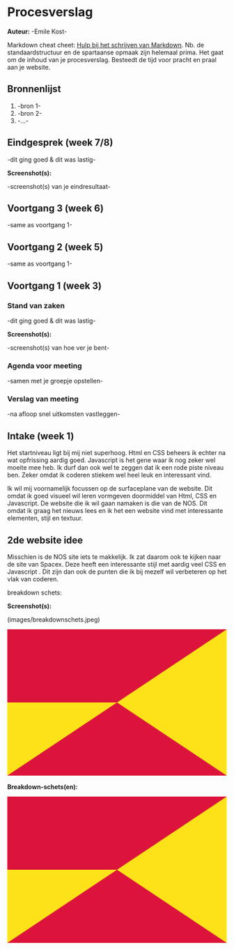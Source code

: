 # Procesverslag
**Auteur:** -Emile Kost-

Markdown cheat cheet: [Hulp bij het schrijven van Markdown](https://github.com/adam-p/markdown-here/wiki/Markdown-Cheatsheet). Nb. de standaardstructuur en de spartaanse opmaak zijn helemaal prima. Het gaat om de inhoud van je procesverslag. Besteedt de tijd voor pracht en praal aan je website.

## Bronnenlijst
1. -bron 1-
2. -bron 2-
3. -...-



## Eindgesprek (week 7/8)

-dit ging goed & dit was lastig-

**Screenshot(s):**

-screenshot(s) van je eindresultaat-



## Voortgang 3 (week 6)

-same as voortgang 1-



## Voortgang 2 (week 5)

-same as voortgang 1-



## Voortgang 1 (week 3)

### Stand van zaken

-dit ging goed & dit was lastig-

**Screenshot(s):**

-screenshot(s) van hoe ver je bent-

### Agenda voor meeting

-samen met je groepje opstellen-

### Verslag van meeting

-na afloop snel uitkomsten vastleggen-



## Intake (week 1)

Het startniveau ligt bij mij niet superhoog. Html en CSS beheers ik echter na wat opfrissing aardig goed. Javascript is het gene waar ik nog zeker wel moeite mee heb. Ik durf dan ook wel te zeggen dat ik een rode piste niveau ben. Zeker omdat ik coderen stiekem wel heel leuk en interessant vind.

Ik wil mij voornamelijk focussen op de surfaceplane van de website. Dit omdat ik goed visueel wil leren vormgeven doormiddel van Html, CSS en Javascript.
De website die ik wil gaan namaken is die van de NOS. Dit omdat ik graag het nieuws lees en ik het een website vind met interessante elementen, stijl en textuur.

## 2de website idee
Misschien is de NOS site iets te makkelijk. Ik zat daarom ook te kijken naar
de site van Spacex. Deze heeft een interessante stijl met aardig veel CSS en Javascript  . Dit zijn dan ook de punten die ik bij mezelf wil verbeteren op het vlak van coderen.

breakdown schets:

**Screenshot(s):**

(images/breakdownschets.jpeg)

![screenshot(s) die een goed beeld geven van de website die je gaat maken](images/dummy-image.svg)

**Breakdown-schets(en):**

![-voorlopige breakdownschets(en) van een of beide pagina's van de site die je gaat maken-](images/dummy-image.svg)
